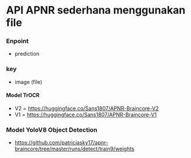 # API APNR sederhana menggunakan file

### Enpoint
- prediction

### key

- image (file)

#### Model TrOCR

- V2 = https://huggingface.co/Sans1807/APNR-Braincore-V2
- V1 = https://huggingface.co/Sans1807/APNR-Braincore-V1

### Model YoloV8 Object Detection

- https://github.com/patriciasky17/apnr-braincore/tree/master/runs/detect/train9/weights
